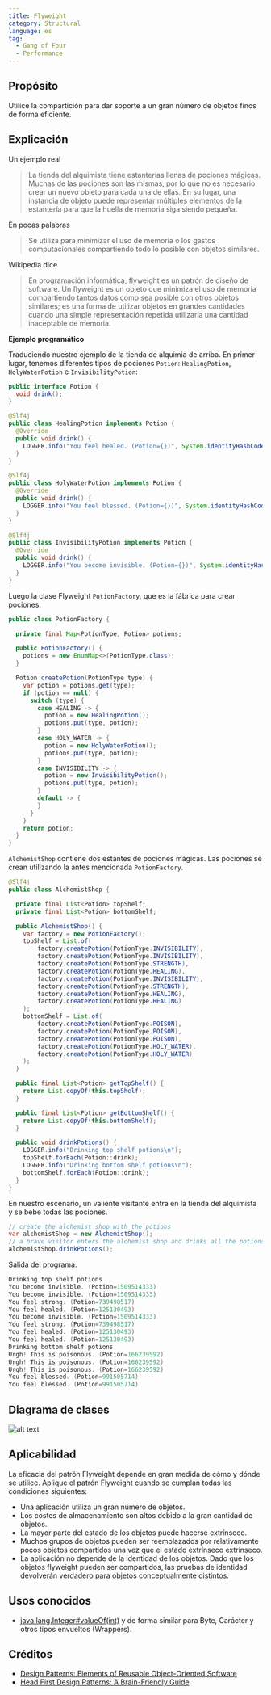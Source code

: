 ```yaml
---
title: Flyweight
category: Structural
language: es
tag:
  - Gang of Four
  - Performance
---
```


## Propósito

Utilice la compartición para dar soporte a un gran número de objetos finos de forma eficiente.

## Explicación

Un ejemplo real

> La tienda del alquimista tiene estanterías llenas de pociones mágicas. Muchas de las pociones son las mismas, por lo
> que no es necesario crear un nuevo objeto para cada una de ellas. En su lugar, una instancia de objeto puede
> representar
> múltiples elementos de la estantería para que la huella de memoria siga siendo pequeña.

En pocas palabras

> Se utiliza para minimizar el uso de memoria o los gastos computacionales compartiendo todo lo posible con objetos
> similares.

Wikipedia dice

> En programación informática, flyweight es un patrón de diseño de software. Un flyweight es un objeto que minimiza el
> uso de memoria compartiendo tantos datos como sea posible con otros objetos similares; es una forma de utilizar
> objetos
> en grandes cantidades cuando una simple representación repetida utilizaría una cantidad inaceptable de memoria.

**Ejemplo programático**

Traduciendo nuestro ejemplo de la tienda de alquimia de arriba. En primer lugar, tenemos diferentes tipos de
pociones `Potion`: `HealingPotion`, `HolyWaterPotion` e `InvisibilityPotion`:

```java
public interface Potion {
  void drink();
}

@Slf4j
public class HealingPotion implements Potion {
  @Override
  public void drink() {
    LOGGER.info("You feel healed. (Potion={})", System.identityHashCode(this));
  }
}

@Slf4j
public class HolyWaterPotion implements Potion {
  @Override
  public void drink() {
    LOGGER.info("You feel blessed. (Potion={})", System.identityHashCode(this));
  }
}

@Slf4j
public class InvisibilityPotion implements Potion {
  @Override
  public void drink() {
    LOGGER.info("You become invisible. (Potion={})", System.identityHashCode(this));
  }
}
```

Luego la clase Flyweight `PotionFactory`, que es la fábrica para crear pociones.

```java
public class PotionFactory {

  private final Map<PotionType, Potion> potions;

  public PotionFactory() {
    potions = new EnumMap<>(PotionType.class);
  }

  Potion createPotion(PotionType type) {
    var potion = potions.get(type);
    if (potion == null) {
      switch (type) {
        case HEALING -> {
          potion = new HealingPotion();
          potions.put(type, potion);
        }
        case HOLY_WATER -> {
          potion = new HolyWaterPotion();
          potions.put(type, potion);
        }
        case INVISIBILITY -> {
          potion = new InvisibilityPotion();
          potions.put(type, potion);
        }
        default -> {
        }
      }
    }
    return potion;
  }
}
```

`AlchemistShop` contiene dos estantes de pociones mágicas. Las pociones se crean utilizando la antes
mencionada `PotionFactory`.

```java
@Slf4j
public class AlchemistShop {

  private final List<Potion> topShelf;
  private final List<Potion> bottomShelf;

  public AlchemistShop() {
    var factory = new PotionFactory();
    topShelf = List.of(
        factory.createPotion(PotionType.INVISIBILITY),
        factory.createPotion(PotionType.INVISIBILITY),
        factory.createPotion(PotionType.STRENGTH),
        factory.createPotion(PotionType.HEALING),
        factory.createPotion(PotionType.INVISIBILITY),
        factory.createPotion(PotionType.STRENGTH),
        factory.createPotion(PotionType.HEALING),
        factory.createPotion(PotionType.HEALING)
    );
    bottomShelf = List.of(
        factory.createPotion(PotionType.POISON),
        factory.createPotion(PotionType.POISON),
        factory.createPotion(PotionType.POISON),
        factory.createPotion(PotionType.HOLY_WATER),
        factory.createPotion(PotionType.HOLY_WATER)
    );
  }

  public final List<Potion> getTopShelf() {
    return List.copyOf(this.topShelf);
  }

  public final List<Potion> getBottomShelf() {
    return List.copyOf(this.bottomShelf);
  }

  public void drinkPotions() {
    LOGGER.info("Drinking top shelf potions\n");
    topShelf.forEach(Potion::drink);
    LOGGER.info("Drinking bottom shelf potions\n");
    bottomShelf.forEach(Potion::drink);
  }
}
```

En nuestro escenario, un valiente visitante entra en la tienda del alquimista y se bebe todas las pociones.

```java
// create the alchemist shop with the potions
var alchemistShop = new AlchemistShop();
// a brave visitor enters the alchemist shop and drinks all the potions
alchemistShop.drinkPotions();
```

Salida del programa:

```java
Drinking top shelf potions 
You become invisible. (Potion=1509514333)
You become invisible. (Potion=1509514333)
You feel strong. (Potion=739498517)
You feel healed. (Potion=125130493)
You become invisible. (Potion=1509514333)
You feel strong. (Potion=739498517)
You feel healed. (Potion=125130493)
You feel healed. (Potion=125130493)
Drinking bottom shelf potions
Urgh! This is poisonous. (Potion=166239592)
Urgh! This is poisonous. (Potion=166239592)
Urgh! This is poisonous. (Potion=166239592)
You feel blessed. (Potion=991505714)
You feel blessed. (Potion=991505714)
```

## Diagrama de clases

![alt text](./etc/flyweight.urm.png "Flyweight pattern class diagram")

## Aplicabilidad

La eficacia del patrón Flyweight depende en gran medida de cómo y dónde se utilice. Aplique el patrón
Flyweight cuando se cumplan todas las condiciones siguientes:

* Una aplicación utiliza un gran número de objetos.
* Los costes de almacenamiento son altos debido a la gran cantidad de objetos.
* La mayor parte del estado de los objetos puede hacerse extrínseco.
* Muchos grupos de objetos pueden ser reemplazados por relativamente pocos objetos compartidos una vez que el estado
  extrínseco
  extrínseco.
* La aplicación no depende de la identidad de los objetos. Dado que los objetos flyweight pueden ser compartidos, las
  pruebas de identidad
  devolverán verdadero para objetos conceptualmente distintos.

## Usos conocidos

* [java.lang.Integer#valueOf(int)](http://docs.oracle.com/javase/8/docs/api/java/lang/Integer.html#valueOf%28int%29) y
  de forma similar para Byte, Carácter y otros tipos envueltos (Wrappers).

## Créditos

* [Design Patterns: Elements of Reusable Object-Oriented Software](https://www.amazon.com/gp/product/0201633612/ref=as_li_tl?ie=UTF8&camp=1789&creative=9325&creativeASIN=0201633612&linkCode=as2&tag=javadesignpat-20&linkId=675d49790ce11db99d90bde47f1aeb59)
* [Head First Design Patterns: A Brain-Friendly Guide](https://www.amazon.com/gp/product/0596007124/ref=as_li_tl?ie=UTF8&camp=1789&creative=9325&creativeASIN=0596007124&linkCode=as2&tag=javadesignpat-20&linkId=6b8b6eea86021af6c8e3cd3fc382cb5b)
